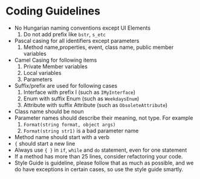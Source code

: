 # Coding Guidelines

- No Hungarian naming conventions except UI Elements
    1. Do not add prefix like `bstr`, `s_etc`
- Pascal casing for all identifiers except parameters
    1. Method name,properties, event, class name, public member variables
- Camel Casing for following items
    1. Private Member variables
    2. Local variables
    3. Parameters
- Suffix/prefix are used for following cases
    1. Interface with prefix I (such as `IMyInterface`)
    2. Enum with suffix Enum (such as `WeekdaysEnum`)
    3. Attribute with suffix Attribute (such as `ObsoleteAttribute`)
- Class name should be noun
- Parameter names should describe their meaning, not type. For example
    1. `Format(string format, object args)`
    2. `Format(string str1)` is a bad parameter name
- Method name should start with a verb
-  `{`  should start a new line
- Always use  `{ }`  in `if`, `while` and `do` statement, even for one statement
- If a method has more than 25 lines, consider refactoring your code.
- Style Guide is guideline, please follow that as much as possible, and we do have exceptions in certain cases, so use the style guide smartly.
